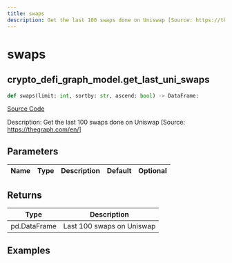 ```yaml
---
title: swaps
description: Get the last 100 swaps done on Uniswap [Source: https://thegraph.com/en/]
---
```

# swaps

## crypto_defi_graph_model.get_last_uni_swaps

```python
def swaps(limit: int, sortby: str, ascend: bool) -> DataFrame:
```
[Source Code](https://github.com/OpenBB-finance/OpenBBTerminal/tree/main/openbb_terminal/cryptocurrency/defi/graph_model.py#L295)

Description: Get the last 100 swaps done on Uniswap [Source: https://thegraph.com/en/]

## Parameters

| Name | Type | Description | Default | Optional |
| ---- | ---- | ----------- | ------- | -------- |

## Returns

| Type | Description |
| ---- | ----------- |
| pd.DataFrame | Last 100 swaps on Uniswap |

## Examples

